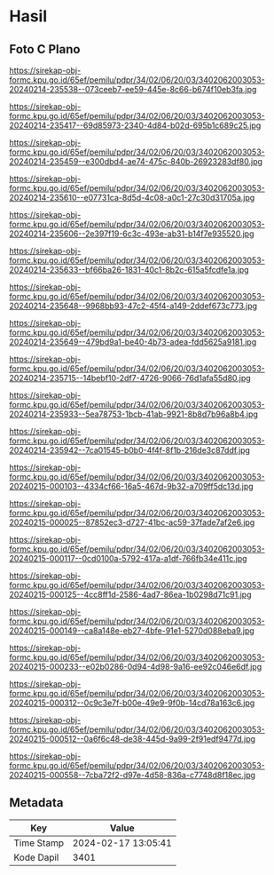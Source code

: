 # Hasil

## Foto C Plano

https://sirekap-obj-formc.kpu.go.id/65ef/pemilu/pdpr/34/02/06/20/03/3402062003053-20240214-235538--073ceeb7-ee59-445e-8c66-b674f10eb3fa.jpg

https://sirekap-obj-formc.kpu.go.id/65ef/pemilu/pdpr/34/02/06/20/03/3402062003053-20240214-235417--69d85973-2340-4d84-b02d-695b1c689c25.jpg

https://sirekap-obj-formc.kpu.go.id/65ef/pemilu/pdpr/34/02/06/20/03/3402062003053-20240214-235459--e300dbd4-ae74-475c-840b-26923283df80.jpg

https://sirekap-obj-formc.kpu.go.id/65ef/pemilu/pdpr/34/02/06/20/03/3402062003053-20240214-235610--e07731ca-8d5d-4c08-a0c1-27c30d31705a.jpg

https://sirekap-obj-formc.kpu.go.id/65ef/pemilu/pdpr/34/02/06/20/03/3402062003053-20240214-235606--2e397f19-6c3c-493e-ab31-b14f7e935520.jpg

https://sirekap-obj-formc.kpu.go.id/65ef/pemilu/pdpr/34/02/06/20/03/3402062003053-20240214-235633--bf66ba26-1831-40c1-8b2c-615a5fcdfe1a.jpg

https://sirekap-obj-formc.kpu.go.id/65ef/pemilu/pdpr/34/02/06/20/03/3402062003053-20240214-235648--9968bb93-47c2-45f4-a149-2ddef673c773.jpg

https://sirekap-obj-formc.kpu.go.id/65ef/pemilu/pdpr/34/02/06/20/03/3402062003053-20240214-235649--479bd9a1-be40-4b73-adea-fdd5625a9181.jpg

https://sirekap-obj-formc.kpu.go.id/65ef/pemilu/pdpr/34/02/06/20/03/3402062003053-20240214-235715--14bebf10-2df7-4726-9066-76d1afa55d80.jpg

https://sirekap-obj-formc.kpu.go.id/65ef/pemilu/pdpr/34/02/06/20/03/3402062003053-20240214-235933--5ea78753-1bcb-41ab-9921-8b8d7b96a8b4.jpg

https://sirekap-obj-formc.kpu.go.id/65ef/pemilu/pdpr/34/02/06/20/03/3402062003053-20240214-235942--7ca01545-b0b0-4f4f-8f1b-216de3c87ddf.jpg

https://sirekap-obj-formc.kpu.go.id/65ef/pemilu/pdpr/34/02/06/20/03/3402062003053-20240215-000103--4334cf66-16a5-467d-9b32-a709ff5dc13d.jpg

https://sirekap-obj-formc.kpu.go.id/65ef/pemilu/pdpr/34/02/06/20/03/3402062003053-20240215-000025--87852ec3-d727-41bc-ac59-37fade7af2e6.jpg

https://sirekap-obj-formc.kpu.go.id/65ef/pemilu/pdpr/34/02/06/20/03/3402062003053-20240215-000117--0cd0100a-5792-417a-a1df-766fb34e411c.jpg

https://sirekap-obj-formc.kpu.go.id/65ef/pemilu/pdpr/34/02/06/20/03/3402062003053-20240215-000125--4cc8ff1d-2586-4ad7-86ea-1b0298d71c91.jpg

https://sirekap-obj-formc.kpu.go.id/65ef/pemilu/pdpr/34/02/06/20/03/3402062003053-20240215-000149--ca8a148e-eb27-4bfe-91e1-5270d088eba9.jpg

https://sirekap-obj-formc.kpu.go.id/65ef/pemilu/pdpr/34/02/06/20/03/3402062003053-20240215-000233--e02b0286-0d94-4d98-9a16-ee92c046e6df.jpg

https://sirekap-obj-formc.kpu.go.id/65ef/pemilu/pdpr/34/02/06/20/03/3402062003053-20240215-000312--0c9c3e7f-b00e-49e9-9f0b-14cd78a163c6.jpg

https://sirekap-obj-formc.kpu.go.id/65ef/pemilu/pdpr/34/02/06/20/03/3402062003053-20240215-000512--0a6f6c48-de38-445d-9a99-2f91edf9477d.jpg

https://sirekap-obj-formc.kpu.go.id/65ef/pemilu/pdpr/34/02/06/20/03/3402062003053-20240215-000558--7cba72f2-d97e-4d58-836a-c7748d8f18ec.jpg


## Metadata

| Key        | Value               |
| ---------- | ------------------- |
| Time Stamp | 2024-02-17 13:05:41 |
| Kode Dapil | 3401                |



